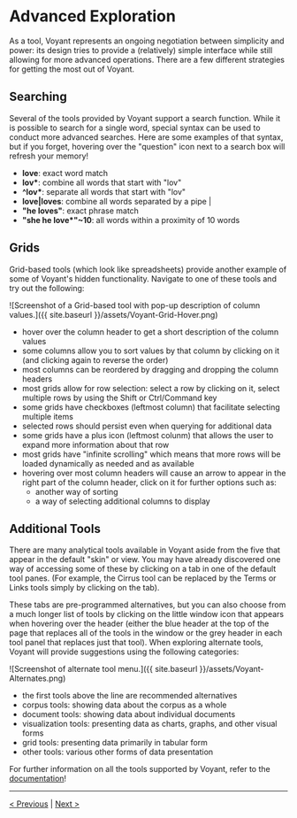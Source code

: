 # Advanced Exploration

As a tool, Voyant represents an ongoing negotiation between simplicity and power: its design tries to provide a (relatively) simple interface while still allowing for more advanced operations. There are a few different strategies for getting the most out of Voyant.

## Searching

Several of the tools provided by Voyant support a search function. While it is possible to search for a single word, special syntax can be used to conduct more advanced searches. Here are some examples of that syntax, but if you forget, hovering over the "question" icon next to a search box will refresh your memory!

- __love__: exact word match
- __lov*__: combine all words that start with "lov"
- __^lov*__: separate all words that start with "lov"
- __love|loves__: combine all words separated by a pipe |
- __"he loves"__: exact phrase match
- __"she he love*"~10__: all words within a proximity of 10 words

## Grids

Grid-based tools (which look like spreadsheets) provide another example of some of Voyant's hidden functionality. Navigate to one of these tools and try out the following: 

![Screenshot of a Grid-based tool with pop-up description of column values.]({{ site.baseurl }}/assets/Voyant-Grid-Hover.png)

- hover over the column header to get a short description of the column values
- some columns allow you to sort values by that column by clicking on it (and clicking again to reverse the order)
- most columns can be reordered by dragging and dropping the column headers
- most grids allow for row selection: select a row by clicking on it, select multiple rows by using the Shift or Ctrl/Command key
- some grids have checkboxes (leftmost column) that facilitate selecting multiple items
- selected rows should persist even when querying for additional data
- some grids have a plus icon (leftmost colunm) that allows the user to expand more information about that row
- most grids have "infinite scrolling" which means that more rows will be loaded dynamically as needed and as available
- hovering over most column headers will cause an arrow to appear in the right part of the column header, click on it for further options such as:
  - another way of sorting
  - a way of selecting additional columns to display

## Additional Tools

There are many analytical tools available in Voyant aside from the five that appear in the default "skin" or view. You may have already discovered one way of accessing some of these by clicking on a tab in one of the default tool panes. (For example, the Cirrus tool can be replaced by the Terms or Links tools simply by clicking on the tab).

These tabs are pre-programmed alternatives, but you can also choose from a much longer list of tools by clicking on the little window icon that appears when hovering over the header (either the blue header at the top of the page that replaces all of the tools in the window or the grey header in each tool panel that replaces just that tool). When exploring alternate tools, Voyant will provide suggestions using the following categories:

![Screenshot of alternate tool menu.]({{ site.baseurl }}/assets/Voyant-Alternates.png)

- the first tools above the line are recommended alternatives
- corpus tools: showing data about the corpus as a whole
- document tools: showing data about individual documents
- visualization tools: presenting data as charts, graphs, and other visual forms
- grid tools: presenting data primarily in tabular form
- other tools: various other forms of data presentation

For further information on all the tools supported by Voyant, refer to the [documentation](https://voyant-tools.org/docs/#!/guide/tools)!

---

[< Previous](4-defaults.md) | [Next >](6-beyond.md)
